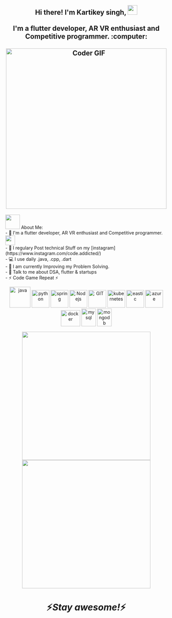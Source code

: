 <h2 align="center">
 <abc>
  <br>Hi there! I'm Kartikey singh, <img src="https://user-images.githubusercontent.com/42378118/110234147-e3259600-7f4e-11eb-95be-0c4047144dea.gif" width="30"><br>
  <br>  I'm a flutter developer, AR VR enthusiast and Competitive programmer. :computer:<br>  
  <br>
    <img src="https://media.giphy.com/media/SWoSkN6DxTszqIKEqv/giphy.gif" alt="Coder GIF" width="500">
 </abc> 
</h2>
<img src="https://github.com/TheDudeThatCode/TheDudeThatCode/blob/master/Assets/Developer.gif" width="45px"> About Me: <br>
- 🏦 I'm a flutter developer, AR VR enthusiast and Competitive programmer.<img src="https://media.giphy.com/media/WUlplcMpOCEmTGBtBW/giphy.gif" width="30"> <br>
- 📝 I regulary Post technical Stuff on my [instagram](https://www.instagram.com/code.addicted/) <br>
- 💻 I use daily .java, .cpp, .dart <br>
- 📖 I am currently Improving my Problem Solving. <br>
- 💬 Talk to me about DSA, flutter & startups <br>
- ⚡ Code Game Repeat ⚡<br>

<p align="center">
      <img src="https://www.vectorlogo.zone/logos/java/java-icon.svg" alt="java" width="65" height="65"/> 
      <img src="https://www.vectorlogo.zone/logos/python/python-icon.svg" alt="python" width="55" height="55"/>
      <img src="https://www.vectorlogo.zone/logos/springio/springio-icon.svg" alt="spring" width="55" height="55"/>
      <img src="https://www.vectorlogo.zone/logos/nodejs/nodejs-icon.svg" alt="Nodejs" width="55" height="55"/>
      <img src="https://www.vectorlogo.zone/logos/git-scm/git-scm-icon.svg" alt="GIT" width="55" height="55"/> 
      <img src="https://www.vectorlogo.zone/logos/kubernetes/kubernetes-icon.svg" alt="kubernetes" width="55" height="55"/>
      <img src="https://www.vectorlogo.zone/logos/elastic/elastic-icon.svg" alt="eastic" width="55" height="55"/>
      <img src="https://www.vectorlogo.zone/logos/microsoft_azure/microsoft_azure-icon.svg" alt="azure" width="55" height="55"/>
      <img src="https://www.vectorlogo.zone/logos/docker/docker-official.svg" alt="docker" width="60" height="50"/>
      <img src="https://www.vectorlogo.zone/logos/mysql/mysql-icon.svg" alt="mysql" width="45" height="55"/>
      <img src="https://www.vectorlogo.zone/logos/mongodb/mongodb-icon.svg" alt="mongodb" width="45" height="55"/>
</p>


<p align = "center">
  <img src = "https://github-readme-stats.vercel.app/api?username=kartikey4474&show_icons=true&theme=bear" width = 400>
  <img src = "https://github-readme-streak-stats.herokuapp.com?user=kartikey4474&theme=dark&hide_border=true" width = 400>
</p>
<h1 align='center'>⚡️<i>Stay awesome!</i>⚡️</h1>
